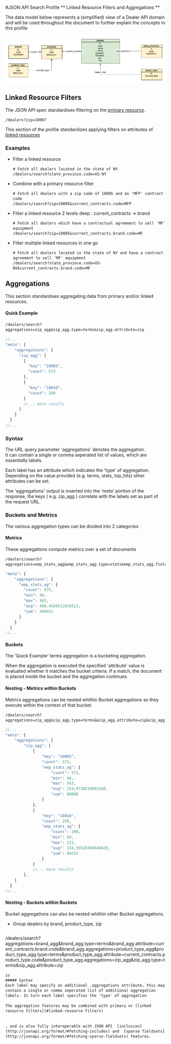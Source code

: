 #JSON API Search Profile
** Linked Resource Filters and Aggregations **

The data model below represents a (simplified) view of a Dealer API domain and will be used throughout the document to further explain the concepts in this profile

![Dealer data model](https://raw.githubusercontent.com/agco-adm/json-api-search-profile/master/public/search-example-dealer-api.png)

## Linked Resource Filters
The JSON API spec standardises filtering on the [primary resource](http://jsonapi.org/format/#fetching-filtering). 
``` 
/dealers?zip=10007 
```
This section of the profile standardizes applying filters on attributes of [linked resources](http://jsonapi.org/format/#document-structure-resource-relationships)

### Examples

- Filter a linked resource   
  ```
  # Fetch all dealers located in the state of NY  
  /dealers/search?state_province.code=US-NY
  ```

- Combine with a primary resource filter   
  ```
  # Fetch all dealers with a zip code of 10005 and an 'MFP' contract code
  /dealers/search?zip=10005&current_contracts.code=MFP
  ```
  
- Filter a linked resource 2 levels deep : current_contracts -> brand  
  ``` 
  # Fetch all dealers which have a contractual agreement to sell 'MF'   equipment  
  /dealers/search?zip=10005&current_contracts.brand.code=MF
  ```
  
- Filter multiple linked resources in one go  
  ```
  # Fetch all dealers located in the state of NY and have a contract agreement to sell 'MF' equipment  
  /dealers/search?state_province.code=US-NY&current_contracts.brand.code=MF
  ```
  

## Aggregations
This section standardises aggregating data from primary and/or linked resources. 
#### Quick Example
```
/dealers/search?aggregations=zip_agg&zip_agg.type=terms&zip_agg.attribute=zip
```
```javascript
//...
"meta": {
    "aggregations": {
      "zip_agg": [
        {
          "key": "10005",
          "count": 573
        },
        {
          "key": "10010",
          "count": 299
        }
        //... more results
      ]
    }
  }
//... 
```
### Syntax
The URL query parameter 'aggregations' denotes the aggregation.  
It can contain a single or comma seperated list of values, which are essentially labels. 

Each label has an attribute which indicates the 'type' of aggregation. Depending on the value provided (e.g. terms, stats, top_hits) other attributes can be set.

The 'aggregations' output is inserted into the 'meta' portion of the response, the keys ( e.g. zip_agg ) correlate with the labels set as part of the request URL.

### Buckets and Metrics
The various aggregation types can be divided into 2 categories
#### Metrics
These aggregations compute metrics over a set of documents

```
/dealers/search?aggregations=emp_stats_agg&emp_stats_agg.type=stats&emp_stats_agg.field=links.dealer_misc.number_of_employees
```
```javascript
"meta": {
    "aggregations": {
      "emp_stats_ag": {
        "count": 975,
        "min": 94,
        "max": 563,
        "avg": 400.4420512820513,
        "sum": 390431
      }
    }
  }
//...
```

#### Buckets
The 'Quick Example' terms aggregation is a bucketing aggregation.  

When the aggregation is executed the specified 'attribute' value is evaluated whether it matches the bucket criteria. If a match, the document is placed inside the bucket and the aggregation continues. 

#### Nesting - Metrics within Buckets
Metrics aggregations can be nested whithin Bucket aggregations so they execute within the context of that bucket.   
```
/dealers/search?aggregations=zip_agg&zip_agg.type=terms&&zip_agg.attribute=zip&zip_agg.aggregations=emp_stats_agg&emp_stats_agg.type=stats&emp_stats_agg.attribute=links.dealer_misc.number_of_employees
```
```javascript
//...
"meta": {
    "aggregations": {
        "zip_agg": [
            {
                "key": "10005",
                "count": 573,
                "emp_stats_ag": {
                    "count": 573,
                    "min": 94,
                    "max": 563,
                    "avg": 154,9738219895288,
                    "sum": 88800
                }
            },
            {
                "key": "10010",
                "count": 299,
                "emp_stats_ag": {
                    "count": 299,
                    "min": 60,
                    "max": 221,
                    "avg": 134,55518394648829,
                    "sum": 40232
                }
            }
            //... more results
        ],
    }
  }
//...
```
#### Nesting - Buckets within Buckets
Bucket aggregations can also be nested whithin other Bucket aggregations.

- Group dealers by brand, product_type, zip  
  ```
/dealers/search?aggregations=brand_agg&brand_agg.type=terms&brand_agg.attribute=current_contracts.brand.code&brand_agg.aggregations=product_type_agg&product_type_agg.type=terms&product_type_agg.attribute=current_contracts.product_type.code&product_type_agg.aggregations=zip_agg&zip_agg.type=terms&zip_agg.attribute=zip
  ```
zz
##### Syntax
Each label may specify an additional .aggregations attribute, this may contain a single or comma seperated list of additional aggregation labels. In turn each label specifies the 'type' of aggregation   

The aggregation features may be combined with primary or [linked resource filters](#linked-resource-filters)


, and is also fully interoperable with JSON API  [inclusion](http://jsonapi.org/format/#fetching-includes) and  [sparse fieldsets](http://jsonapi.org/format/#fetching-sparse-fieldsets) features. 
                    

